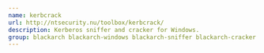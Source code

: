 ```yaml
---
name: kerbcrack
url: http://ntsecurity.nu/toolbox/kerbcrack/
description: Kerberos sniffer and cracker for Windows.
group: blackarch blackarch-windows blackarch-sniffer blackarch-cracker
---
```

